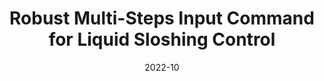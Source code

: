 ---
title: "Robust Multi-Steps Input Command for Liquid Sloshing Control"
collection: publications
permalink: /publication/2022-Robust-Multi-Steps
date: 2022-10
venue: 'Journal of Vibration and Control'
paperurl: '/files/pdf/journal-papers/Robust-Multi-Steps.pdf'
link: 'https://journals.sagepub.com/doi/full/10.1177/10775463211017721'
citation: 'Alshaya, A. 2022. &quot;Robust Multi-Steps Input Command for Liquid Sloshing Control.&quot; <i>Journal of Vibration and Control</i> 28 (19-20): 2607-2624.'
---